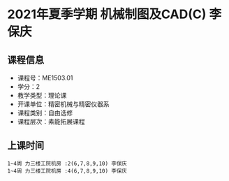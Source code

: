 # 2021年夏季学期 机械制图及CAD(C) 李保庆






## 课程信息

- 课程号：ME1503.01
- 学分：2
- 教学类型：理论课
- 开课单位：精密机械与精密仪器系
- 课程类别：自由选修
- 课程层次：素能拓展课程

## 上课时间

```
1~4周 力三楼工院机房 :2(6,7,8,9,10) 李保庆
1~4周 力三楼工院机房 :4(6,7,8,9,10) 李保庆
```

